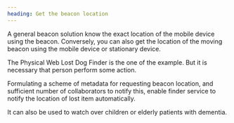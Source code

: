 ```yaml
---
heading: Get the beacon location
---
```


A general beacon solution know the exact location of the mobile device using the beacon.
Conversely, you can also get the location of the moving beacon using the mobile device or  stationary device.

The Physical Web Lost Dog Finder is the one of the example. But it is necessary that person perform some action.

Formulating a scheme of metadata for requesting beacon location, and sufficient number of collaborators to notify this, enable finder service to notify the location of lost item  automatically.

It can also be used to watch over children or elderly patients with dementia.
